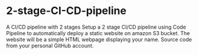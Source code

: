 # 2-stage-CI-CD-pipeline
A CI/CD pipeline with 2 stages
Setup a 2 stage CI/CD pipeline using Code Pipeline to automatically deploy a static website on amazon S3 bucket.
The website will be a simple HTML webpage displaying your name.
Source code from your personal GitHub account.
